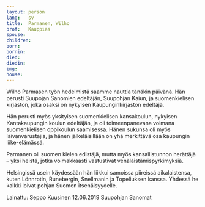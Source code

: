 ```yaml
---
layout: person
lang:   sv
title:  Parmanen, Wilho
prof:   Kauppias
spouse:
children:
born:
bornin:
died:
diedin:
img:
house:
---
```


Wilho Parmasen työn hedelmistä saamme nauttia tänäkin päivänä. Hän perusti Suupojan Sanomien edeltäjän, Suupohjan Kaiun, ja suomenkielisen kirjaston, joka osaksi on nykyisen Kaupunginkirjaston edeltäjä.

Hän perusti myös yksityisen suomenkielisen kansakoulun, nykyisen Kantakaupungin koulun edeltäjän, ja oli toimeenpanevana voimana suomenkielisen oppikoulun saamisessa. Hänen sukunsa oli myös laivanvarustajia, ja hänen jälkeläisillään on yhä merkittävä osa kaupungin liike-elämässä.

Parmanen oli suomen kielen edistäjä, mutta myös kansallistunnon herättäjä – yksi heistä, jotka voimakkaasti vastustivat venäläistämispyrkimyksiä.

Helsingissä usein käydessään hän liikkui samoissa piireissä aikalaistensa, kuten Lönnrotin, Runebergin, Snellmanin ja Topeliuksen kanssa. Yhdessä he kaikki loivat pohjan Suomen itsenäisyydelle.

Lainattu: Seppo Kuusinen 12.06.2019 Suupohjan Sanomat
